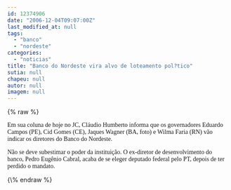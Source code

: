 ```yaml
---
id: 12374906
date: "2006-12-04T09:07:00Z"
last_modified_at: null
tags:
  - "banco"
  - "nordeste"
categories:
  - "noticias"
title: "Banco do Nordeste vira alvo de loteamento pol?tico"
sutia: null
chapeu: null
autor: null
imagem: null
---
```

{\% raw %}
<p><P><FONT face=Verdana>Em sua coluna de hoje no JC, Cláudio Humberto informa que os governadores Eduardo Campos (PE), Cid Gomes (CE), Jaques Wagner (BA, foto) e Wilma Faria (RN) vão indicar os diretores do Banco do Nordeste.</FONT></P></p>
<p><P><FONT face=Verdana>Não se deve subestimar o poder da instituição. O ex-diretor de desenvolvimento do banco, Pedro Eugênio Cabral, acaba de se eleger&nbsp;deputado federal pelo PT, depois de ter perdido o mandato.<BR></FONT></P> </p>
{\% endraw %}